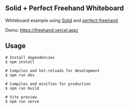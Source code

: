 ## Solid + Perfect Freehand Whiteboard

Whiteboard example using [Solid](https://www.solidjs.com/) and [perfect-freehand](https://github.com/steveruizok/perfect-freehand)

Demo: https://freehand.vercel.app/

## Usage

```
# Install dependencies
$ npm install

# Compiles and hot-reloads for development
$ npm run dev

# Compiles and minifies for production
$ npm run build

# Vite preview
$ npm run serve
```